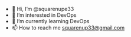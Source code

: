 - 👋 Hi, I’m @squarenupe33
- 👀 I’m interested in DevOps
- 🌱 I’m currently learning DevOps
- 📫 How to reach me squarenup33@gmail.com

<!---
squarenupe33/squarenupe33 is a ✨ special ✨ repository because its `README.md` (this file) appears on your GitHub profile.
You can click the Preview link to take a look at your changes.
--->

